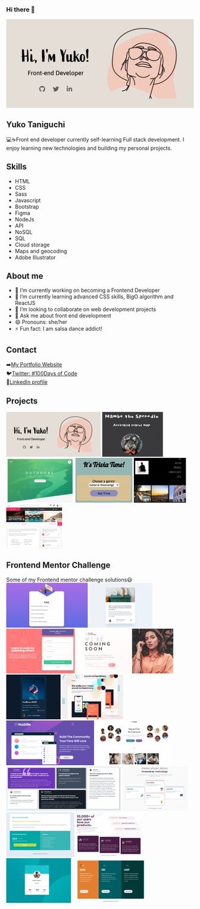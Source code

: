 ### Hi there 👋


[<img src="https://github.com/Yuko-code/Yuko-code/blob/main/portfolio.png" width="900">](https://ytwebxdesign.com/)

## Yuko Taniguchi
💻☕️Front end developer currently self-learning Full stack development. I enjoy learning new technologies and building my personal projects.

## Skills
* HTML
* CSS
* Sass
* Javascript
* Bootstrap
* Figma
* NodeJs
* API
* NoSQL
* SQL
* Cloud storage
* Maps and geocoding
* Adobe Illustrator

## About me

- 🔭 I’m currently working on becoming a Frontend Developer
- 🌱 I’m currently learning advanced CSS skills, BigO algorithm and ReactJS
- 👯 I’m looking to collaborate on web development projects
- 💬 Ask me about front end development
- 😄 Pronouns: she/her
- ⚡ Fun fact: I am salsa dance addict!

## Contact
➡️<a href="https://ytwebxdesign.com/" target="_blank">My Portfolio Website</a>
<br>
🐦<a href="https://twitter.com/codieTamago" target="_blank">Twitter: #100Days of Code</a>
<br>
💼<a href="https://www.linkedin.com/in/yuko-t-b07269225/" target="_blank">LinkedIn profile</a>
<br>

## Projects
[<img src="https://github.com/Yuko-code/Yuko-code/blob/main/portfolio.png" height="120">](https://ytwebxdesign.com/)
[<img src="https://github.com/Yuko-code/Yuko-code/blob/main/mambo.png" height="120">](https://desolate-thicket-30385.herokuapp.com/?fbclid=IwAR3H_HPAZF9_kblpugeHehwEnnFFEUYaXUmS8dBI8OxmXCKr8xKcG32eHd4)
[<img src="https://github.com/Yuko-code/Yuko-code/blob/main/natours.png" height="120">](https://github.com/Yuko-code/natours)
[<img src="https://github.com/Yuko-code/Yuko-code/blob/main/trivia.png" height="120">](https://github.com/Yuko-code/itsTriviaTime.app)
[<img src="https://github.com/Yuko-code/Yuko-code/blob/main/photo.png" height="120">](https://www.shahbaziphotography.com/)
[<img src="https://github.com/Yuko-code/Yuko-code/blob/main/trillo.png" height="120">](https://yuko-code.github.io/trillo-flexbox-project/)

## Frontend Mentor Challenge
Some of my Frontend mentor challenge solutions😃<br>
[<img src="https://github.com/Yuko-code/Yuko-code/blob/main/faq.png" height="120">](https://www.frontendmentor.io/challenges/faq-accordion-card-XlyjD0Oam/hub/faq-accordion-card-McSYUWADB)
[<img src="https://github.com/Yuko-code/Yuko-code/blob/main/preview.png" height="120">](https://www.frontendmentor.io/challenges/article-preview-component-dYBN_pYFT/hub/article-preview-component-CqXcTvGVN)
[<img src="https://github.com/Yuko-code/Yuko-code/blob/main/signup.png" height="120">](https://www.frontendmentor.io/challenges/intro-component-with-signup-form-5cf91bd49edda32581d28fd1/hub/intro-component-with-signup-form-arLCgBX01)
[<img src="https://github.com/Yuko-code/Yuko-code/blob/main/coming-soon.png" height="120">](https://www.frontendmentor.io/challenges/base-apparel-coming-soon-page-5d46b47f8db8a7063f9331a0/hub/base-apparel-coming-soon-page-wymqKi49v)
[<img src="https://github.com/Yuko-code/Yuko-code/blob/main/nft-card.png" height="120">](https://www.frontendmentor.io/challenges/nft-preview-card-component-SbdUL_w0U/hub/nft-preview-card-rwC8FlUVg)
[<img src="https://github.com/Yuko-code/Yuko-code/blob/main/equalizer.jpeg" height="120">](https://www.frontendmentor.io/challenges/equalizer-landing-page-7VJ4gp3DE/hub/equalizer-landing-page-solution-pSvUwUwNlv)
[<img src="https://github.com/Yuko-code/Yuko-code/blob/main/huddle.png" height="120">](https://www.frontendmentor.io/challenges/huddle-landing-page-with-a-single-introductory-section-B_2Wvxgi0/hub/huddle-landing-page-uoM1OA3TV)
[<img src="https://github.com/Yuko-code/Yuko-code/blob/main/meet.png" height="120">](https://www.frontendmentor.io/challenges/meet-landing-page-rbTDS6OUR/hub/meet-landing-page-hh4wbZszM)
[<img src="https://github.com/Yuko-code/Yuko-code/blob/main/testimonials.png" height="120">](https://www.frontendmentor.io/challenges/testimonials-grid-section-Nnw6J7Un7/hub/testimonials-grid-section-hWa-y_EEY)
[<img src="https://github.com/Yuko-code/Yuko-code/blob/main/four-card.png" height="120">](https://www.frontendmentor.io/challenges/single-price-grid-component-5ce41129d0ff452fec5abbbc/hub/single-price-grid-component-ZVuEVFKDc)
[<img src="https://github.com/Yuko-code/Yuko-code/blob/main/single-priced.png" height="120">](https://www.frontendmentor.io/challenges/single-price-grid-component-5ce41129d0ff452fec5abbbc/hub/single-price-grid-component-ZVuEVFKDc)
[<img src="https://github.com/Yuko-code/Yuko-code/blob/main/social-proof.png" height="120">](https://www.frontendmentor.io/challenges/social-proof-section-6e0qTv_bA/hub/social-proof-section-nyCsqfLum)
[<img src="https://github.com/Yuko-code/Yuko-code/blob/main/profile.png" height="120">](https://www.frontendmentor.io/challenges/profile-card-component-cfArpWshJ/hub/profile-card-component-yfP0KgGnR)
[<img src="https://github.com/Yuko-code/Yuko-code/blob/main/three-colum.png" height="120">](https://www.frontendmentor.io/challenges/3column-preview-card-component-pH92eAR2-/hub/3-column-preview-card-a3QVSjYG5)

**[<img src="" height="120">]()**






